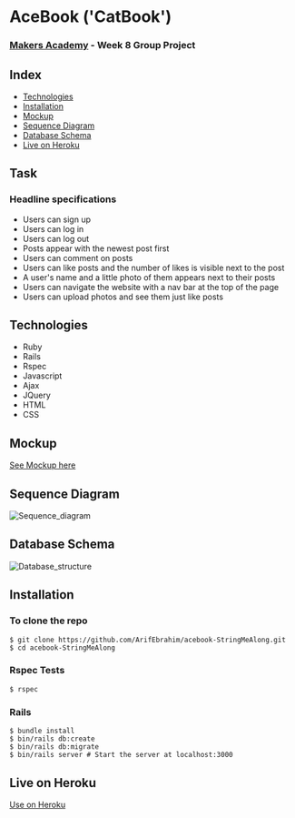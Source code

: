 # AceBook ('CatBook')
### [Makers Academy](http://www.makersacademy.com) - Week 8 Group Project

## Index
* [Technologies](#Technologies)
* [Installation](#Install)
* [Mockup](#Mockup)
* [Sequence Diagram](#Sequence)
* [Database Schema](#Database)
* [Live on Heroku](#Heroku)

## Task
### Headline specifications

- Users can sign up
- Users can log in
- Users can log out
- Posts appear with the newest post first
- Users can comment on posts
- Users can like posts and the number of likes is visible next to the post
- A user's name and a little photo of them appears next to their posts
- Users can navigate the website with a nav bar at the top of the page
- Users can upload photos and see them just like posts

## <a name="Technologies">Technologies</a>
* Ruby
* Rails
* Rspec
* Javascript
* Ajax
* JQuery
* HTML
* CSS

## <a name="Mockup">Mockup</a>
[See Mockup here](https://wireframe.cc/pro/pp/053781eeb458770)

## <a name="Sequence">Sequence Diagram</a>
![Sequence_diagram](https://user-images.githubusercontent.com/79845719/127606624-1241eaf8-4131-411d-8493-abe59e266cde.png)

## <a name="Database">Database Schema</a>
![Database_structure](https://user-images.githubusercontent.com/79845719/127606547-4cc63899-57e1-47ff-a9a6-3de4de94af4d.png)

## <a name="Install">Installation</a>

### To clone the repo
```shell
$ git clone https://github.com/ArifEbrahim/acebook-StringMeAlong.git
$ cd acebook-StringMeAlong
```
### Rspec Tests
```shell
$ rspec
```
### Rails
``` shell
$ bundle install
$ bin/rails db:create
$ bin/rails db:migrate
$ bin/rails server # Start the server at localhost:3000
```

## <a name="Heroku">Live on Heroku</a>
[Use on Heroku](https://gentle-wave-85477.herokuapp.com/)